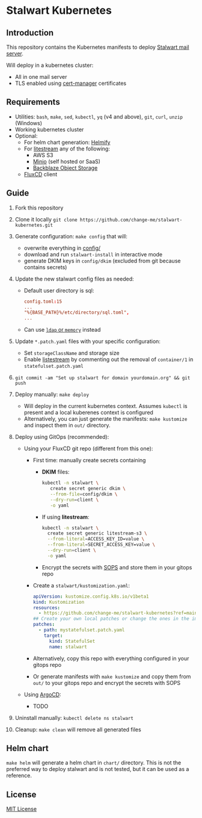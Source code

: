 # Stalwart Kubernetes

## Introduction

This repository contains the Kubernetes manifests to deploy [Stalwart mail server](https://stalw.art/).

Will deploy in a kubernetes cluster:

- All in one mail server
- TLS enabled using [cert-manager](https://cert-manager.io/) certificates

## Requirements

- Utilities: `bash`, `make`, `sed`, `kubectl`, `yq` (v4 and above), `git`, `curl`, `unzip` (Windows)
- Working kubernetes cluster
- Optional:
  - For helm chart generation: [Helmify](https://github.com/arttor/helmify)
  - For [litestream](https://litestream.io/) any of the following:
    - AWS S3
    - [Minio](https://min.io/) (self hosted or SaaS)
    - [Backblaze Object Storage](https://www.backblaze.com/cloud-storage)
  - [FluxCD](https://fluxcd.io/) client

## Guide

1. Fork this repository
2. Clone it locally `git clone https://github.com/change-me/stalwart-kubernetes.git`
3. Generate configuration: `make config` that will:
   - overwrite everything in [config/](config/)
   - download and run `stalwart-install` in interactive mode
   - generate DKIM keys in `config/dkim` (excluded from git because contains secrets)
4. Update the new stalwart config files as needed:
   - Default user directory is sql:

     ```toml
     config.toml:15
     ...
     "%{BASE_PATH}%/etc/directory/sql.toml",
     ...
     ```

   - Can use [`ldap` or `memory`](https://stalw.art/docs/category/types) instead
5. Update `*.patch.yaml` files with your specific configuration:
   - Set `storageClassName` and storage size
   - Enable [listestream](https://litestream.io/guides/kubernetes/) by commenting out the removal of `container/1` in `statefulset.patch.yaml`
6. `git commit -am "Set up stalwart for domain yourdomain.org" && git push`
7. Deploy manually: `make deploy`
   - Will deploy in the current kubernetes context. Assumes `kubectl` is present and a local kuberenes context is configured
   - Alternatively, you can just generate the manifests: `make kustomize` and inspect them in `out/` directory.
8. Deploy using GitOps (recommended):
   - Using your FluxCD git repo (different from this one):
     - First time: manually create secrets containing
       - **DKIM** files:

         ```bash
         kubectl -n stalwart \
            create secret generic dkim \
            --from-file=config/dkim \
            --dry-run=client \
            -o yaml
         ```

       - If using **litestream**:

         ```bash
         kubectl -n stalwart \
           create secret generic litestream-s3 \
           --from-literal=ACCESS_KEY_ID=value \
           --from-literal=SECRET_ACCESS_KEY=value \
           --dry-run=client \
           -o yaml
         ```

       - Encrypt the secrets with [SOPS](https://github.com/getsops/sops/) and store them in your gitops repo
     - Create a `stalwart/kustomization.yaml`:

       ```yaml
       apiVersion: kustomize.config.k8s.io/v1beta1
       kind: Kustomization
       resources:
         - https://github.com/change-me/stalwart-kubernetes?ref=main
       ## Create your own local patches or change the ones in the imported repo
       patches:
         - path: mystatefulset.patch.yaml
           target:
             kind: StatefulSet
             name: stalwart
       ```

     - Alternatively, copy this repo with everything configured in your gitops repo
     - Or generate manifests with `make kustomize` and copy them from `out/` to your gitops repo and encrypt the secrets with SOPS

   - Using [ArgoCD](https://argoproj.github.io/cd/):
     - TODO

9. Uninstall manually: `kubectl delete ns stalwart`
10. Cleanup: `make clean` will remove all generated files

## Helm chart

`make helm` will generate a helm chart in `chart/` directory. This is not the preferred way to deploy stalwart and is not tested, but it can be used as a reference.

## License

[MIT License](LICENSE)
